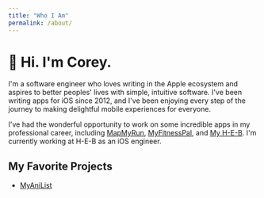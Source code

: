 ```yaml
---
title: "Who I Am"
permalink: /about/
---
```


# 👋 Hi. I'm Corey.

I'm a software engineer who loves writing in the Apple ecosystem and aspires to better peoples' lives with simple, intuitive software. I've been writing apps for iOS since 2012, and I've been enjoying every step of the journey to making delightful mobile experiences for everyone.

I've had the wonderful opportunity to work on some incredible apps in my professional career, including [MapMyRun](https://apps.apple.com/us/app/map-my-run-by-under-armour/id291890420), [MyFitnessPal](https://apps.apple.com/us/app/myfitnesspal/id341232718), and [My H-E-B](https://apps.apple.com/us/app/my-h-e-b/id1477891300). I'm currently working at H-E-B as an iOS engineer.

## My Favorite Projects

- [MyAniList](https://apps.apple.com/us/app/myanilist/id741257899)

